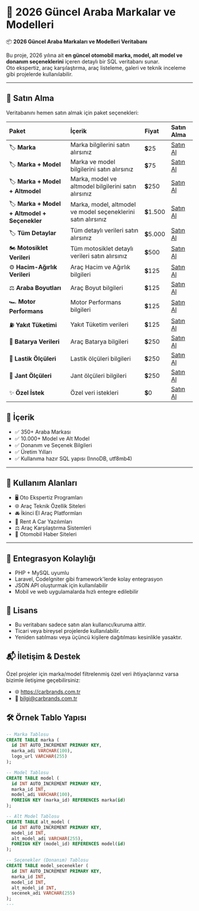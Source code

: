 # 🚗 2026 Güncel Araba Markalar ve Modelleri

📦 **2026 Güncel Araba Markaları ve Modelleri Veritabanı**

Bu proje, 2026 yılına ait **en güncel otomobil marka, model, alt model ve donanım seçeneklerini** içeren detaylı bir SQL veritabanı sunar.  
Oto ekspertiz, araç karşılaştırma, araç listeleme, galeri ve teknik inceleme gibi projelerde kullanılabilir.

---

## 🔗 Satın Alma

Veritabanını hemen satın almak için paket seçenekleri:

| Paket | İçerik | Fiyat | Satın Alma |
|:------|:-------|:-----|:-----------|
| 🏷 **Marka** | Marka bilgilerini satın alırsınız | 💲25 | [Satın Al](https://carbrands.com.tr/buy-now) |
| 🏷 **Marka + Model** | Marka ve model bilgilerini satın alırsınız | 💲75 | [Satın Al](https://carbrands.com.tr/buy-now) |
| 🏷 **Marka + Model + Altmodel** | Marka, model ve altmodel bilgilerini satın alırsınız | 💲250 | [Satın Al](https://carbrands.com.tr/buy-now) |
| 🏷 **Marka + Model + Altmodel + Seçenekler** | Marka, model, altmodel ve model seçeneklerini satın alırsınız | 💲1.500 | [Satın Al](https://carbrands.com.tr/buy-now) |
| 🏷 **Tüm Detaylar** | Tüm detaylı verileri satın alırsınız | 💲5.000 | [Satın Al](https://carbrands.com.tr/buy-now) |
| 🏍 **Motosiklet Verileri** | Tüm motosiklet detaylı verileri satın alırsınız | 💲500 | [Satın Al](https://carbrands.com.tr/buy-now) |
| ⚙️ **Hacim-Ağırlık Verileri** | Araç Hacim ve Ağırlık bilgileri | 💲125 | [Satın Al](https://carbrands.com.tr/buy-now) |
| ⚖️ **Araba Boyutları** | Araç Boyut bilgileri | 💲125 | [Satın Al](https://carbrands.com.tr/buy-now) |
| 🏎 **Motor Performans** | Motor Performans bilgileri | 💲125 | [Satın Al](https://carbrands.com.tr/buy-now) |
| ⛽ **Yakıt Tüketimi** | Yakıt Tüketim verileri | 💲125 | [Satın Al](https://carbrands.com.tr/buy-now) |
| 🔋 **Batarya Verileri** | Araç Batarya bilgileri | 💲250 | [Satın Al](https://carbrands.com.tr/buy-now) |
| 🛞 **Lastik Ölçüleri** | Lastik ölçüleri bilgileri | 💲250 | [Satın Al](https://carbrands.com.tr/buy-now) |
| 🛞 **Jant Ölçüleri** | Jant ölçüleri bilgileri | 💲250 | [Satın Al](https://carbrands.com.tr/buy-now) |
| ✨ **Özel İstek** | Özel veri istekleri | 💲0 | [Satın Al](https://carbrands.com.tr/buy-now) |

## 📁 İçerik

- ✅ 350+ Araba Markası  
- ✅ 10.000+ Model ve Alt Model  
- ✅ Donanım ve Seçenek Bilgileri  
- ✅ Üretim Yılları  
- ✅ Kullanıma hazır SQL yapısı (InnoDB, utf8mb4)

---

## 🧩 Kullanım Alanları

- 🖥 Oto Ekspertiz Programları  
- 🌐 Araç Teknik Özellik Siteleri  
- 🚘 İkinci El Araç Platformları  
- 🏢 Rent A Car Yazılımları  
- ⚖️ Araç Karşılaştırma Sistemleri  
- 📰 Otomobil Haber Siteleri  

---

## 🧩 Entegrasyon Kolaylığı
- PHP + MySQL uyumlu
- Laravel, CodeIgniter gibi framework'lerde kolay entegrasyon
- JSON API oluşturmak için kullanılabilir
- Mobil ve web uygulamalarda hızlı entegre edilebilir

## 📄 Lisans
- Bu veritabanı sadece satın alan kullanıcı/kuruma aittir.
- Ticari veya bireysel projelerde kullanılabilir.
- Yeniden satılması veya üçüncü kişilere dağıtılması kesinlikle yasaktır.

## 📬 İletişim & Destek
Özel projeler için marka/model filtrelenmiş özel veri ihtiyaçlarınız varsa bizimle iletişime geçebilirsiniz:

- 🌐 https://carbrands.com.tr
- 📧 bilgi@carbrands.com.tr


## 🛠 Örnek Tablo Yapısı

```sql
-- Marka Tablosu
CREATE TABLE marka (
  id INT AUTO_INCREMENT PRIMARY KEY,
  marka_adi VARCHAR(100),
  logo_url VARCHAR(255)
);

-- Model Tablosu
CREATE TABLE model (
  id INT AUTO_INCREMENT PRIMARY KEY,
  marka_id INT,
  model_adi VARCHAR(100),
  FOREIGN KEY (marka_id) REFERENCES marka(id)
);

-- Alt Model Tablosu
CREATE TABLE alt_model (
  id INT AUTO_INCREMENT PRIMARY KEY,
  model_id INT,
  alt_model_adi VARCHAR(255),
  FOREIGN KEY (model_id) REFERENCES model(id)
);

-- Seçenekler (Donanım) Tablosu
CREATE TABLE model_secenekler (
  id INT AUTO_INCREMENT PRIMARY KEY,
  marka_id INT,
  model_id INT,
  alt_model_id INT,
  secenek_adi VARCHAR(255)
);
---
```


